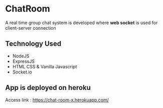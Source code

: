 # ChatRoom
A real time group chat system is developed where **web socket** is used for client-server connection

## Technology Used
- NodeJS
- ExpressJS
- HTML CSS & Vanilla Javascript
- Socket.io

## App is deployed on heroku
<!-- [Access link](https://chat-room-x.herokuapp.com/) -->
Access link : https://chat-room-x.herokuapp.com/
